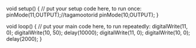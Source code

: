 
void setup() {
  // put your setup code here, to run once:
pinMode(11,OUTPUT);//tagamootorid
pinMode(10,OUTPUT);
}

void loop() {
  // put your main code here, to run repeatedly:
digitalWrite(11, 0);
digitalWrite(10, 50);
delay(10000);
digitalWrite(11, 0);
digitalWrite(10, 0);
delay(2000);
}
